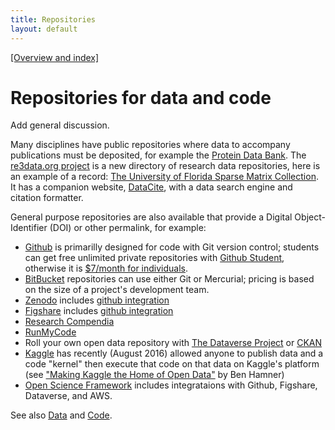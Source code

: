 ```yaml
---
title: Repositories
layout: default
---
```


[[Overview and index]](index.html)


# Repositories for data and code

Add general discussion.

Many disciplines have public repositories where data to accompany
publications must be deposited, for example the
[Protein Data Bank](http://www.rcsb.org/pdb/home/home.do).
The [re3data.org project](http://www.re3data.org/) is a new directory of research data
repositories, here is an example of a record:
[The University of Florida Sparse Matrix Collection](http://www.re3data.org/repository/r3d100010208). It has a companion
website, [DataCite](https://www.datacite.org/), with a data search engine and citation formatter.

General purpose repositories are also available that provide a Digital Object-Identifier (DOI) or other
permalink, for example:

 - [Github](https://www.github) is primarilly designed for code with Git version control;
   students can get free unlimited private repositories with [Github Student](https://education.github.com/pack),
   otherwise it is [$7/month for individuals](https://github.com/pricing).
 - [BitBucket](https://bitbucket.org/) repositories can use either Git or
   Mercurial; pricing is based on the size of a project's development team.
 - [Zenodo](https://zenodo.org/)
   includes [github integration](https://zenodo.org/account/settings/github/)
 - [Figshare](http://figshare.com/)
   includes [github integration](http://thenextweb.com/dd/2014/03/17/mozilla-science-lab-github-figshare-team-fix-citation-code-academia/)
 - [Research Compendia](http://researchcompendia.org/)
 - [RunMyCode](http://www.runmycode.org/)
 - Roll your own open data repository with [The Dataverse Project](http://dataverse.org/) or [CKAN](http://ckan.org/)
 - [Kaggle](https://www.kaggle.com/datasets) has recently (August 2016) allowed anyone to publish data
   and a code "kernel" then execute that code on that data on Kaggle's platform (see ["Making Kaggle the Home of Open Data"](http://blog.kaggle.com/2016/08/17/making-kaggle-the-home-of-open-data/) by Ben Hamner)
 - [Open Science Framework](https://osf.io/) includes integrataions with Github, Figshare, Dataverse, and AWS.

See also [Data](data.html)  and [Code](code.html).
